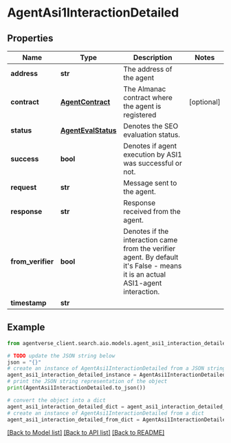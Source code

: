 # AgentAsi1InteractionDetailed


## Properties

Name | Type | Description | Notes
------------ | ------------- | ------------- | -------------
**address** | **str** | The address of the agent | 
**contract** | [**AgentContract**](AgentContract.md) | The Almanac contract where the agent is registered | [optional] 
**status** | [**AgentEvalStatus**](AgentEvalStatus.md) | Denotes the SEO evaluation status. | 
**success** | **bool** | Denotes if agent execution by ASI1 was successful or not. | 
**request** | **str** | Message sent to the agent. | 
**response** | **str** | Response received from the agent. | 
**from_verifier** | **bool** | Denotes if the interaction came from the verifier agent. By default it&#39;s False - means it is an actual ASI1-agent interaction. | 
**timestamp** | **str** |  | 

## Example

```python
from agentverse_client.search.aio.models.agent_asi1_interaction_detailed import AgentAsi1InteractionDetailed

# TODO update the JSON string below
json = "{}"
# create an instance of AgentAsi1InteractionDetailed from a JSON string
agent_asi1_interaction_detailed_instance = AgentAsi1InteractionDetailed.from_json(json)
# print the JSON string representation of the object
print(AgentAsi1InteractionDetailed.to_json())

# convert the object into a dict
agent_asi1_interaction_detailed_dict = agent_asi1_interaction_detailed_instance.to_dict()
# create an instance of AgentAsi1InteractionDetailed from a dict
agent_asi1_interaction_detailed_from_dict = AgentAsi1InteractionDetailed.from_dict(agent_asi1_interaction_detailed_dict)
```
[[Back to Model list]](../README.md#documentation-for-models) [[Back to API list]](../README.md#documentation-for-api-endpoints) [[Back to README]](../README.md)


